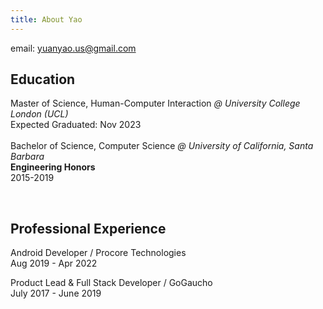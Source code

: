 ```yaml
---
title: About Yao
---
```


email: yuanyao.us@gmail.com

## Education
Master of Science, Human-Computer Interaction
<em>@ University College London (UCL) </em> \
Expected Graduated: Nov 2023 \
\
Bachelor of Science, Computer Science
<em>@ University of California, Santa Barbara </em> \
__Engineering Honors__ \
2015-2019

<br />

## Professional Experience
Android Developer / Procore Technologies\
Aug 2019 - Apr 2022

Product Lead & Full Stack Developer / GoGaucho\
July 2017 - June 2019